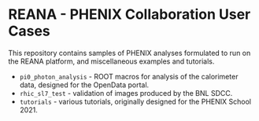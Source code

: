 # REANA - PHENIX Collaboration User Cases

This repository contains samples of PHENIX analyses
formulated to run on the REANA platform, and miscellaneous
examples and tutorials.

* ```pi0_photon_analysis``` - ROOT macros for analysis of the calorimeter data, designed for the OpenData portal.
* ```rhic_sl7_test``` - validation of images produced by the BNL SDCC.
* ```tutorials``` - various tutorials, originally designed for the PHENIX School 2021.
